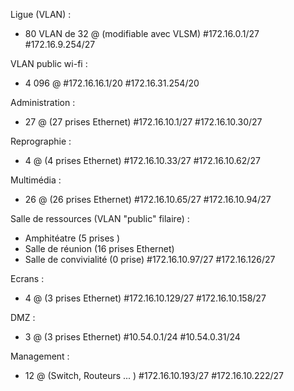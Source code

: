 Ligue (VLAN) :
- 80 VLAN de 32 @ (modifiable avec VLSM)
#172.16.0.1/27 #172.16.9.254/27

VLAN public wi-fi :
- 4 096 @ 
#172.16.16.1/20 #172.16.31.254/20

Administration : 
- 27 @ (27 prises Ethernet)
#172.16.10.1/27 #172.16.10.30/27

Reprographie : 
- 4 @ (4 prises Ethernet)
#172.16.10.33/27 #172.16.10.62/27

Multimédia :
- 26 @ (26 prises Ethernet)
#172.16.10.65/27 #172.16.10.94/27

Salle de ressources (VLAN "public" filaire) :
 - Amphitéatre (5 prises )
 - Salle de réunion (16 prises Ethernet)
 - Salle de convivialité (0 prise)
#172.16.10.97/27 #172.16.126/27

Ecrans :
- 4 @ (3 prises Ethernet)
#172.16.10.129/27 #172.16.10.158/27

DMZ : 
- 3 @ (3 prises Ethernet)
#10.54.0.1/24 #10.54.0.31/24

Management : 
- 12 @ (Switch, Routeurs ... )
#172.16.10.193/27 #172.16.10.222/27
